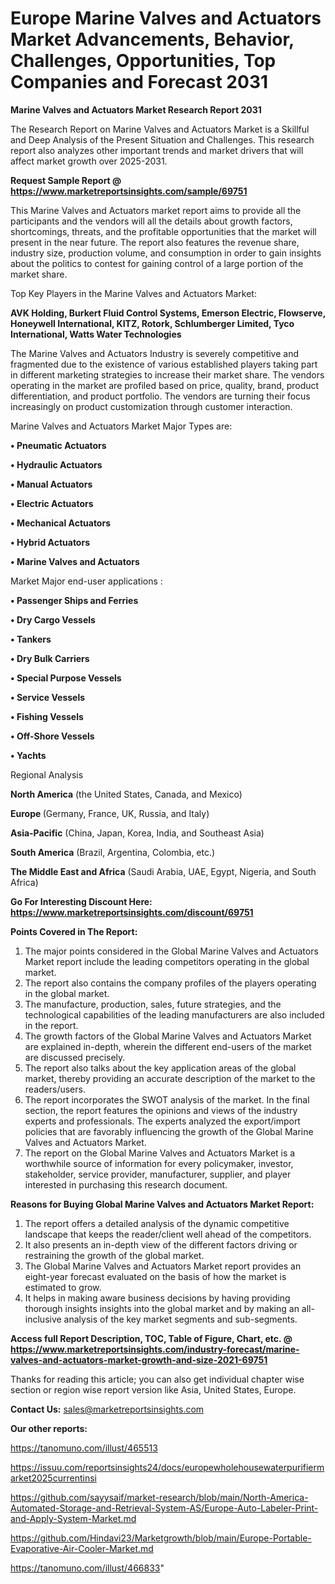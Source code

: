 # Europe Marine Valves and Actuators Market Advancements, Behavior, Challenges, Opportunities, Top Companies and Forecast 2031

<strong>Marine Valves and Actuators Market Research Report 2031</strong>

The Research Report on Marine Valves and Actuators Market is a Skillful and Deep Analysis of the Present Situation and Challenges. This research report also analyzes other important trends and market drivers that will affect market growth over 2025-2031.

<strong>Request Sample Report @ <a href=https://www.marketreportsinsights.com/sample/69751>https://www.marketreportsinsights.com/sample/69751</a></strong>

This Marine Valves and Actuators market report aims to provide all the participants and the vendors will all the details about growth factors, shortcomings, threats, and the profitable opportunities that the market will present in the near future. The report also features the revenue share, industry size, production volume, and consumption in order to gain insights about the politics to contest for gaining control of a large portion of the market share.

Top Key Players in the Marine Valves and Actuators Market:

<strong>AVK Holding, Burkert Fluid Control Systems, Emerson Electric, Flowserve, Honeywell International, KITZ, Rotork, Schlumberger Limited, Tyco International, Watts Water Technologies</strong>

The Marine Valves and Actuators Industry is severely competitive and fragmented due to the existence of various established players taking part in different marketing strategies to increase their market share. The vendors operating in the market are profiled based on price, quality, brand, product differentiation, and product portfolio. The vendors are turning their focus increasingly on product customization through customer interaction.

Marine Valves and Actuators Market Major Types are:

<strong>• Pneumatic Actuators

• Hydraulic Actuators

• Manual Actuators

• Electric Actuators

• Mechanical Actuators

• Hybrid Actuators

• Marine Valves and Actuators</strong>

Market Major end-user applications :

<strong>• Passenger Ships and Ferries

• Dry Cargo Vessels

• Tankers

• Dry Bulk Carriers

• Special Purpose Vessels

• Service Vessels

• Fishing Vessels

• Off-Shore Vessels

• Yachts</strong>

Regional Analysis

</u><strong><b>North America</b></strong> (the United States, Canada, and Mexico)

<strong><b>Europe </b></strong>(Germany, France, UK, Russia, and Italy)

<strong><b>Asia-Pacific</b></strong> (China, Japan, Korea, India, and Southeast Asia)

<strong><b>South America</b></strong> (Brazil, Argentina, Colombia, etc.)

<strong><b>The Middle East and Africa</b></strong> (Saudi Arabia, UAE, Egypt, Nigeria, and South Africa)

<strong>Go For Interesting Discount Here: <a href=https://www.marketreportsinsights.com/discount/69751>https://www.marketreportsinsights.com/discount/69751</a></strong>

<strong>Points Covered in The Report:</strong>
<ol>
  <li>The major points considered in the Global Marine Valves and Actuators Market report include the leading competitors operating in the global market.</li>
  <li>The report also contains the company profiles of the players operating in the global market.</li>
  <li>The manufacture, production, sales, future strategies, and the technological capabilities of the leading manufacturers are also included in the report.</li>
  <li>The growth factors of the Global Marine Valves and Actuators Market are explained in-depth, wherein the different end-users of the market are discussed precisely.</li>
  <li>The report also talks about the key application areas of the global market, thereby providing an accurate description of the market to the readers/users.</li>
  <li>The report incorporates the SWOT analysis of the market. In the final section, the report features the opinions and views of the industry experts and professionals. The experts analyzed the export/import policies that are favorably influencing the growth of the Global Marine Valves and Actuators Market.</li>
  <li>The report on the Global Marine Valves and Actuators Market is a worthwhile source of information for every policymaker, investor, stakeholder, service provider, manufacturer, supplier, and player interested in purchasing this research document.</li>
</ol>
<strong>Reasons for Buying Global Marine Valves and Actuators Market Report:</strong>

<ol>
  <li>The report offers a detailed analysis of the dynamic competitive landscape that keeps the reader/client well ahead of the competitors.</li>
  <li>It also presents an in-depth view of the different factors driving or restraining the growth of the global market.</li>
  <li>The Global Marine Valves and Actuators Market report provides an eight-year forecast evaluated on the basis of how the market is estimated to grow.</li>
  <li>It helps in making aware business decisions by having providing thorough insights insights into the global market and by making an all-inclusive analysis of the key market segments and sub-segments.</li>
</ol>
<strong>Access full Report Description, TOC, Table of Figure, Chart, etc. @ <a href=https://www.marketreportsinsights.com/industry-forecast/marine-valves-and-actuators-market-growth-and-size-2021-69751>https://www.marketreportsinsights.com/industry-forecast/marine-valves-and-actuators-market-growth-and-size-2021-69751</a></strong>


Thanks for reading this article; you can also get individual chapter wise section or region wise report version like Asia, United States, Europe.

<strong>Contact Us:</strong>
sales@marketreportsinsights.com

<strong>Our other reports:</strong>

<a href=https://tanomuno.com/illust/465513>https://tanomuno.com/illust/465513</a>

<a href=https://issuu.com/reportsinsights24/docs/europewholehousewaterpurifiermarket2025currentinsi>https://issuu.com/reportsinsights24/docs/europewholehousewaterpurifiermarket2025currentinsi</a>

<a href=https://github.com/sayysaif/market-research/blob/main/North-America-Automated-Storage-and-Retrieval-System-AS/Europe-Auto-Labeler-Print-and-Apply-System-Market.md>https://github.com/sayysaif/market-research/blob/main/North-America-Automated-Storage-and-Retrieval-System-AS/Europe-Auto-Labeler-Print-and-Apply-System-Market.md</a>

<a href=https://github.com/Hindavi23/Marketgrowth/blob/main/Europe-Portable-Evaporative-Air-Cooler-Market.md>https://github.com/Hindavi23/Marketgrowth/blob/main/Europe-Portable-Evaporative-Air-Cooler-Market.md</a>

<a href=https://tanomuno.com/illust/466833>https://tanomuno.com/illust/466833</a>"

